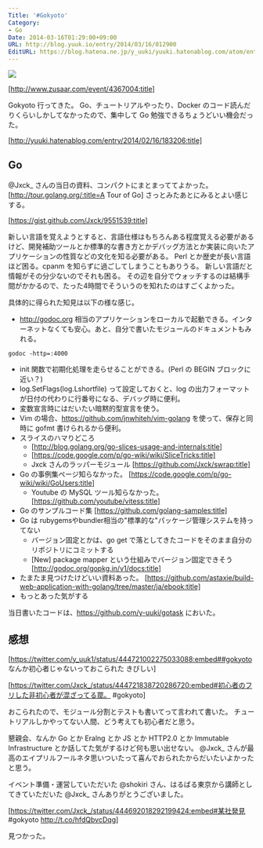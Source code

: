 ```yaml
---
Title: '#Gokyoto'
Category:
- Go
Date: 2014-03-16T01:29:00+09:00
URL: http://blog.yuuk.io/entry/2014/03/16/012900
EditURL: https://blog.hatena.ne.jp/y_uuki/yuuki.hatenablog.com/atom/entry/12921228815720015908
---
```


[![](http://instagram.com/p/ljuykHEcUh/media/?size=l)](http://instagram.com/p/ljuykHEcUh/)

[http://www.zusaar.com/event/4367004:title]

Gokyoto 行ってきた。
Go、チュートリアルやったり、Docker のコード読んだりくらいしかしてなかったので、集中して Go 勉強できるちょうどいい機会だった。

[http://yuuki.hatenablog.com/entry/2014/02/16/183206:title]

## Go

@Jxck_ さんの当日の資料、コンパクトにまとまっててよかった。
[http://tour.golang.org/:title=A Tour of Go] さっとみたあとにみるとよい感じする。

[https://gist.github.com/Jxck/9551539:title]

新しい言語を覚えようとすると、言語仕様はもちろんある程度覚える必要があるけど、開発補助ツールとか標準的な書き方とかデバッグ方法とか実装に向いたアプリケーションの性質などの文化を知る必要がある。
Perl とか歴史が長い言語ほど困る。cpanm を知らずに過ごしてしまうこともありうる。
新しい言語だと情報がその分少ないのでそれも困る。
その辺を自分でウォッチするのは結構手間がかかるので、たった4時間でそういうのを知れたのはすごくよかった。

具体的に得られた知見は以下の様な感じ。

- http://godoc.org 相当のアプリケーションをローカルで起動できる。インターネットなくても安心。あと、自分で書いたモジュールのドキュメントもみれる。

```shell
godoc -http=:4000
```

- init 関数で初期化処理を走らせることができる。(Perl の BEGIN ブロックに近い？)
- log.SetFlags(log.Lshortfile) って設定しておくと、log の出力フォーマットが日付の代わりに行番号になる、デバッグ時に便利。
- 変数宣言時にはだいたい暗黙的型宣言を使う。
- Vim の場合、https://github.com/jnwhiteh/vim-golang を使って、保存と同時に gofmt 書けられるから便利。
- スライスのハマりどころ
  - [http://blog.golang.org/go-slices-usage-and-internals:title]
  - [https://code.google.com/p/go-wiki/wiki/SliceTricks:title]
  - Jxck さんのラッパーモジュール [https://github.com/Jxck/swrap:title]
- Go の事例集ページ知らなかった。 [https://code.google.com/p/go-wiki/wiki/GoUsers:title]
  - Youtube の MySQL ツール知らなかった。[https://github.com/youtube/vitess:title]
- Go のサンプルコード集 [https://github.com/golang-samples:title]
- Go は rubygemsやbundler相当の"標準的な"パッケージ管理システムを持ってない
  - バージョン固定とかは、go get で落としてきたコードをそのまま自分のリポジトリにコミットする
  - [New] package mapper という仕組みでバージョン固定できそう [http://godoc.org/gopkg.in/v1/docs:title]
- たまたま見つけたけどいい資料あった。 [https://github.com/astaxie/build-web-application-with-golang/tree/master/ja/ebook:title]
- もっとあった気がする

当日書いたコードは、https://github.com/y-uuki/gotask においた。

## 感想

[https://twitter.com/y_uuk1/status/444721002275033088:embed##gokyoto なんか初心者じゃないっておこられた きびしい]

[https://twitter.com/Jxck_/status/444721838720286720:embed#初心者のフリした非初心者が混ざってる罠。 #gokyoto]

おこられたので、モジュール分割とテストも書いてって言われて書いた。
チュートリアルしかやってない人間、どう考えても初心者だと思う。

懇親会、なんか Go とか Eralng とか JS とか  HTTP2.0 とか Immutable Infrastructure とか話してた気がするけど何も思い出せない。
@Jxck_ さんが最高のエイプリルフールネタ思いついたって喜んでおられたからだいたいよかったと思う。

イベント準備・運営していただいた @shokiri さん、はるばる東京から講師としてきていただいた @Jxck_ さんありがとうございました。

[https://twitter.com/Jxck_/status/444692018292199424:embed#某社発見 #gokyoto http://t.co/hfdQbvcDqg]

見つかった。
